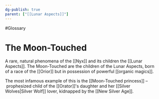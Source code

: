 ```yaml
---
dg-publish: true
parent: ["[[Lunar Aspects]]"]
---
```

#Glossary 
# The Moon-Touched

A rare, natural phenomena of the [[Nyx]] and its children the [[Lunar Aspects]]. The Moon-Touched are the children of the Lunar Aspects, born of a race of the [[Orior]] but in possession of powerful [[organic magics]].

The most infamous example of this is the [[Moon-Touched princess]] – prophesized child of the [[Orator]]'s daughter and her [[Silver Wolves|Silver Wolf]] lover, kidnapped by the [[New Silver Age]].